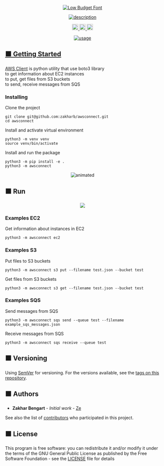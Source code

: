 <p align="center">
  <a href="https://www.linkedin.com/in/zakharb/awsconnect">
  <img src="https://user-images.githubusercontent.com/101948294/216649874-eb5d4a5c-4afc-4719-b758-59dcf8e99687.png" alt=" Low Budget Font" />
</p>

<p align="center">

<a href="https://git.io/typing-svg">
  <img src="https://readme-typing-svg.herokuapp.com?font=Fira+Code&weight=600&pause=1000&color=ED7308&center=true&width=435&lines=Get+all+information+from+AWS;EC2+S3+SQS" alt="description" />
</p>

<p align="center">
  <img src="https://img.shields.io/badge/version-1.2-orange" height="20"/>
  <img src="https://img.shields.io/badge/python-3.11-orange" height="20"/>
  <img src="https://img.shields.io/badge/boto3-1.26-orange" height="20"/>
</p>


<p align="center">
  <img src="https://user-images.githubusercontent.com/101948294/216650151-e03bc7b9-a741-49bf-aafb-757367085cd9.gif" alt="usage" />
</p>


## :orange_square: Getting Started

[AWS Client](https://github.com/zakharb/awsconnect) is python utility that use boto3 library    
to get information about EC2 instances  
to put, get files from S3 buckets  
to send, receive messages from SQS  

### Installing

Clone the project
```
git clone git@github.com:zakharb/awsconnect.git
cd awsconnect
```

Install and activate virtual environment
```
python3 -m venv venv
source venv/bin/activate
```

Install and run the package
```
python3 -m pip install -e .
python3 -m awsconnect
```

<p align="center">
  <img src="https://user-images.githubusercontent.com/101948294/216649981-3993171c-33d5-40c8-89b9-74993518b277.gif" alt="animated" />
</p>

## :orange_square: Run  

<p align="center">
  <img src="https://user-images.githubusercontent.com/101948294/216650055-e7762559-2e8c-43f3-a6a1-f4bf0a13060c.png" />
</p>

### Examples EC2   
Get information about instances in EC2  
```
python3 -m awsconnect ec2 
```  

### Examples S3   
Put files to S3 buckets  
```
python3 -m awsconnect s3 put --filename test.json --bucket test  
```  

Get files from S3 buckets  
```
python3 -m awsconnect s3 get --filename test.json --bucket test  
```  

### Examples SQS   
Send messages from SQS  
```
python3 -m awsconnect sqs send --queue test --filename example_sqs_messages.json
```  

Receive messages from SQS  
```
python3 -m awsconnect sqs receive --queue test
```  

## :orange_square: Versioning

Using [SemVer](http://semver.org/) for versioning. For the versions available, see the [tags on this repository](https://github.com/zakharb/awsconnect/tags). 

## :orange_square: Authors

* **Zakhar Bengart** - *Initial work* - [Ze](https://github.com/zakharb)

See also the list of [contributors](https://github.com/zakharb/awsconnect/contributors) who participated in this project.

## :orange_square: License

This program is free software: you can redistribute it and/or modify it under the terms of the GNU General Public License as published by the Free Software Foundation - see the [LICENSE](LICENSE) file for details  